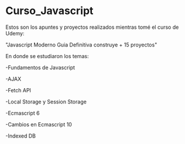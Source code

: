 # Curso_Javascript
 
Estos son los apuntes y proyectos realizados mientras tomé el curso de Udemy:

"Javascript Moderno Guia Definitiva construye + 15 proyectos"

En donde se estudiaron los temas:

-Fundamentos de Javascript

-AJAX 

-Fetch API

-Local Storage y Session Storage

-Ecmascript 6

-Cambios en Ecmascript 10

-Indexed DB
